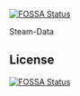 [![FOSSA Status](https://app.fossa.io/api/projects/git%2Bgithub.com%2Fl3laze%2FSteam-Data.svg?type=shield)](https://app.fossa.io/projects/git%2Bgithub.com%2Fl3laze%2FSteam-Data?ref=badge_shield)

Steam-Data


## License
[![FOSSA Status](https://app.fossa.io/api/projects/git%2Bgithub.com%2Fl3laze%2FSteam-Data.svg?type=large)](https://app.fossa.io/projects/git%2Bgithub.com%2Fl3laze%2FSteam-Data?ref=badge_large)